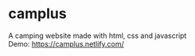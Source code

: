 # camplus
 A camping website made with html, css and javascript  
 Demo: https://camplus.netlify.com/
